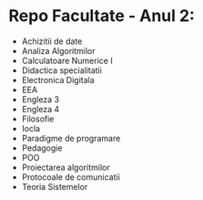 # Repo Facultate - Anul 2:
- Achizitii de date
- Analiza Algoritmilor
- Calculatoare Numerice I
- Didactica specialitatii
- Electronica Digitala
- EEA
- Engleza 3
- Engleza 4
- Filosofie
- Iocla
- Paradigme de programare
- Pedagogie
- POO
- Proiectarea algoritmilor
- Protocoale de comunicatii
- Teoria Sistemelor

